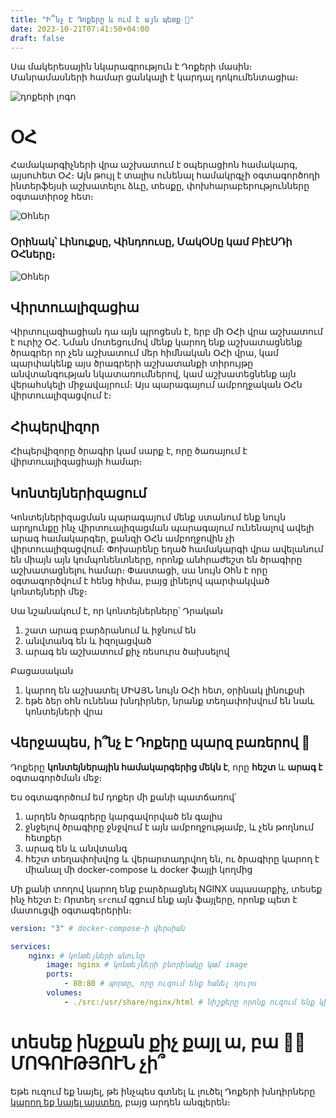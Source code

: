 ```yaml
---
title: "Ի՞նչ Է Դոքերը և ում է այն պետք 🐋"
date: 2023-10-21T07:41:50+04:00
draft: false
---
```

Սա մակերեսային նկարագրություն է Դոքերի մասին։ Մանրամասների համար ցանկալի է կարդալ դոկումենտացիա։

![դոքերի լոգո](/images/դոքեր/image.png)
# ՕՀ

Համակարգիչների վրա աշխատում է օպերացիոն համակարգ, այսուհետ ՕՀ։ Այն թույլ է տալիս ունենալ համակրգչի օգտագործողի ինտերֆեյսի աշխատելու ձևը, տեսքը, փոխհարաբերությունները օգտատիրօջ հետ։ 
 
![Օհներ](/images/դոքեր/oses.png)
### Օրինակ՝ Լինուքսը, Վինդոուսը, ՄակՕՍը կամ ԲիէՍԴի ՕՀները։
![Օհներ](/images/դոքեր/վիրտուալ֊կոնտեյներ.png)

## Վիրտուալիզացիա
Վիրտուլազիացիան դա այն պրոցեսն է, երբ մի ՕՀի վրա աշխատում է ուրիշ ՕՀ․ Նման մոտեցումով մենք կարող ենք աշխատացնենք ծրագրեր որ չեն աշխատում մեր հիմնական ՕՀի վրա, կամ պարփակենք այս ծրագրերի աշխատանքի տիրույթը անվտանգության նկատառումներով, կամ աշխատեցնենք այն վերահսկելի միջավայրում։ Այս պարագայում ամբողջական ՕՀն վիրտուալիզացվում է։

## Հիպերվիզոր
Հիպերվիզորը ծրագիր կամ սարք է, որը ծառայում է վիրտուալիզացիայի համար։

## Կոնտեյներիզացում
Կոնտեյներիզացման պարագայում մենք ստանում ենք նույն արդյունքը ինչ վիրտուալիզացման պարագայում ունենալով ավելի արագ համակարգեր, քանզի ՕՀն ամբողջովին չի վիրտուալիզացվում։ Փոխարենը եղած համակարգի վրա ավելանում են միայն այն կոմպոնենտները, որոնք անհրաժեշտ են ծրագիրը աշխատացնելու համար։ Փաստացի, սա նույն Օհն է որը օգտագործվում է հենց հիմա, բայց լինելով պարփակված կոնտեյների մեջ։

Սա նշանակում է, որ կոնտեյներները՝
Դրական
1. շատ արագ բարձրանում և իջնում են
2. անվտանգ են և իզոլացված
3. արագ են աշխատում քիչ ռեսուրս ծախսելով
   
Բացասական
1. կարող են աշխատել ՄԻԱՅՆ նույն ՕՀի հետ, օրինակ լինուքսի
2. եթե ձեր օհն ունենա խնդիրներ, նրանք տեղափոխվում են նաև կոնտեյների վրա
 

 ## Վերջապես, ի՞նչ Է Դոքերը պարզ բառերով 🐋
 Դոքերը **կոնտեյներային համակարգերից մեկն է**, որը **հեշտ** և **արագ է** օգտագործման մեջ։

 Ես օգտագործում եմ դոքեր մի քանի պատճառով՝
 1. արդեն ծրագրերը կարգավորված են գալիս
 2. ջնջելով ծրագիրը ջնջվում է այն ամբողջությամբ, և չեն թողնում հետքեր
 3. արագ են և անվտանգ
 4. հեշտ տեղափոխվոց և վերարտադրվող են, ու ծրագիրը կարող է միանալ մի docker-compose և docker ֆայլի կողմից

Մի քանի տողով կարող ենք բարձրացնել NGINX սպասարքիչ, տեսեք ինչ հեշտ է։ Որտեղ `src`ում գցում ենք այն ֆայլերը, որոնք պետ է մատուցվի օգտագերերին։

```yml
version: "3" # docker-compose֊ի վերսիան

services: 
    nginx: # կոնտեյների անունը
        image: nginx # կոնտեյների բնորինակը կամ image
        ports:
            - 80:80 # պորտը, որը ուզում ենք հանել դուրս
        volumes:
            - ./src:/usr/share/nginx/html # նիշքերը որոնք ուզում ենք կիսել սերվերի հետ
```

# տեսեք ինչքան քիչ քայլ ա, բա 🧙🏻 ՄՈԳՈՒԹՅՈՒՆ չի՞

Եթե ուզում եք նայել, թե ինչպես գտնել և լուծել Դոքերի խնդիրները [կարող եք նայել այստեղ](/posts/troubleshooting-docker-images-containers-and-swarm/), բայց արդեն անգլերեն։